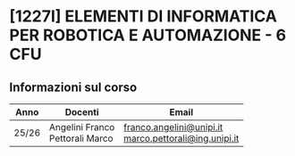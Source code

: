
# [1227I] ELEMENTI DI INFORMATICA PER ROBOTICA E AUTOMAZIONE - 6 CFU

## Informazioni sul corso

|Anno|Docenti|Email|
|-|-|-|
|25/26|Angelini Franco<br> Pettorali Marco|<franco.angelini@unipi.it><br> <marco.pettorali@ing.unipi.it>|
